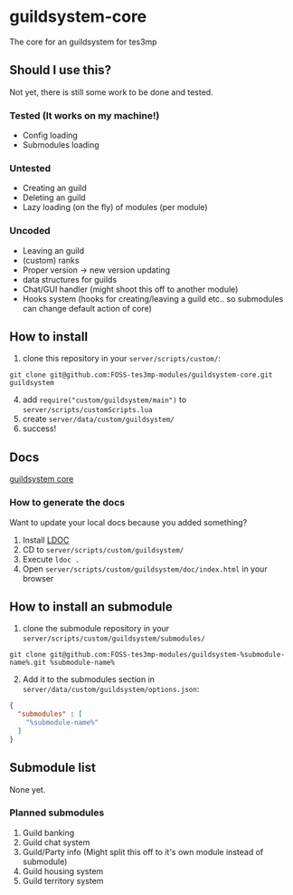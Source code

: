 # guildsystem-core
The core for an guildsystem for tes3mp


## Should I use this?
Not yet, there is still some work to be done and tested.

### Tested (It works on my machine!)
- Config loading
- Submodules loading

### Untested
- Creating an guild
- Deleting an guild
- Lazy loading (on the fly) of modules (per module)

### Uncoded
- Leaving an guild
- (custom) ranks
- Proper version -> new version updating
- data structures for guilds
- Chat/GUI handler (might shoot this off to another module)
- Hooks system (hooks for creating/leaving a guild etc.. so submodules can change default action of core)

## How to install
1. clone this repository in your `server/scripts/custom/`:
```
git clone git@github.com:FOSS-tes3mp-modules/guildsystem-core.git guildsystem
```
4. add `require("custom/guildsystem/main")` to `server/scripts/customScripts.lua`
5. create `server/data/custom/guildsystem/`
6. success!

## Docs
[guildsystem core](https://foss-tes3mp-modules.github.io/guildsystem-core/ "guildsystem core")

### How to generate the docs
Want to update your local docs because you added something?
1. Install [LDOC](https://github.com/stevedonovan/ldoc "github")
2. CD to `server/scripts/custom/guildsystem/`
3. Execute `ldoc .`
4. Open `server/scripts/custom/guildsystem/doc/index.html` in your browser

## How to install an submodule
1. clone the submodule repository in your `server/scripts/custom/guildsystem/submodules/`
```
git clone git@github.com:FOSS-tes3mp-modules/guildsystem-%submodule-name%.git %submodule-name%
```
2. Add it to the submodules section in `server/data/custom/guildsystem/options.json`:
```json
{
  "submodules" : [
    "%submodule-name%"
  ]
}
```

## Submodule list
None yet.

### Planned submodules
1. Guild banking
2. Guild chat system
3. Guild/Party info (Might split this off to it's own module instead of submodule)
4. Guild housing system
5. Guild territory system
